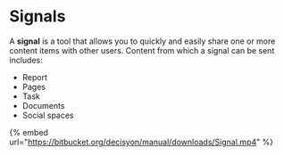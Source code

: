 # Signals

A **signal** is a tool that allows you to quickly and easily share one or more content items with other users. Content from which a signal can be sent includes:

* Report
* Pages
* Task
* Documents
* Social spaces

{% embed url="https://bitbucket.org/decisyon/manual/downloads/Signal.mp4" %}



